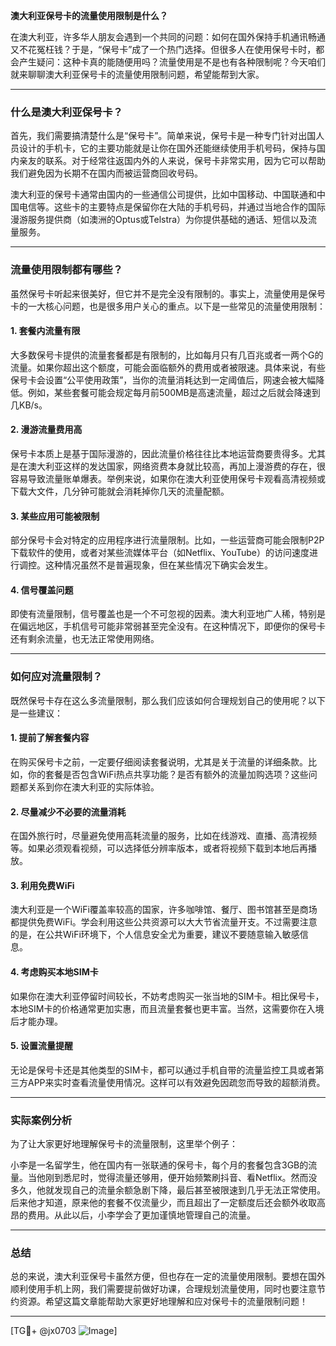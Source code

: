 **澳大利亚保号卡的流量使用限制是什么？**

在澳大利亚，许多华人朋友会遇到一个共同的问题：如何在国外保持手机通讯畅通又不花冤枉钱？于是，“保号卡”成了一个热门选择。但很多人在使用保号卡时，都会产生疑问：这种卡真的能随便用吗？流量使用是不是也有各种限制呢？今天咱们就来聊聊澳大利亚保号卡的流量使用限制问题，希望能帮到大家。

---

### 什么是澳大利亚保号卡？

首先，我们需要搞清楚什么是“保号卡”。简单来说，保号卡是一种专门针对出国人员设计的手机卡，它的主要功能就是让你在国外还能继续使用手机号码，保持与国内亲友的联系。对于经常往返国内外的人来说，保号卡非常实用，因为它可以帮助我们避免因为长期不在国内而被运营商回收号码。

澳大利亚的保号卡通常由国内的一些通信公司提供，比如中国移动、中国联通和中国电信等。这些卡的主要特点是保留你在大陆的手机号码，并通过当地合作的国际漫游服务提供商（如澳洲的Optus或Telstra）为你提供基础的通话、短信以及流量服务。

---

### 流量使用限制都有哪些？

虽然保号卡听起来很美好，但它并不是完全没有限制的。事实上，流量使用是保号卡的一大核心问题，也是很多用户关心的重点。以下是一些常见的流量使用限制：

#### 1. **套餐内流量有限**
大多数保号卡提供的流量套餐都是有限制的，比如每月只有几百兆或者一两个G的流量。如果你超出这个额度，可能会面临额外的费用或者被限速。具体来说，有些保号卡会设置“公平使用政策”，当你的流量消耗达到一定阈值后，网速会被大幅降低。例如，某些套餐可能会规定每月前500MB是高速流量，超过之后就会降速到几KB/s。

#### 2. **漫游流量费用高**
保号卡本质上是基于国际漫游的，因此流量价格往往比本地运营商要贵得多。尤其是在澳大利亚这样的发达国家，网络资费本身就比较高，再加上漫游费的存在，很容易导致流量账单爆表。举例来说，如果你在澳大利亚使用保号卡观看高清视频或下载大文件，几分钟可能就会消耗掉你几天的流量配额。

#### 3. **某些应用可能被限制**
部分保号卡会对特定的应用程序进行流量限制。比如，一些运营商可能会限制P2P下载软件的使用，或者对某些流媒体平台（如Netflix、YouTube）的访问速度进行调控。这种情况虽然不是普遍现象，但在某些情况下确实会发生。

#### 4. **信号覆盖问题**
即使有流量限制，信号覆盖也是一个不可忽视的因素。澳大利亚地广人稀，特别是在偏远地区，手机信号可能非常弱甚至完全没有。在这种情况下，即便你的保号卡还有剩余流量，也无法正常使用网络。

---

### 如何应对流量限制？

既然保号卡存在这么多流量限制，那么我们应该如何合理规划自己的使用呢？以下是一些建议：

#### 1. **提前了解套餐内容**
在购买保号卡之前，一定要仔细阅读套餐说明，尤其是关于流量的详细条款。比如，你的套餐是否包含WiFi热点共享功能？是否有额外的流量加购选项？这些问题都关系到你在澳大利亚的实际体验。

#### 2. **尽量减少不必要的流量消耗**
在国外旅行时，尽量避免使用高耗流量的服务，比如在线游戏、直播、高清视频等。如果必须观看视频，可以选择低分辨率版本，或者将视频下载到本地后再播放。

#### 3. **利用免费WiFi**
澳大利亚是一个WiFi覆盖率较高的国家，许多咖啡馆、餐厅、图书馆甚至是商场都提供免费WiFi。学会利用这些公共资源可以大大节省流量开支。不过需要注意的是，在公共WiFi环境下，个人信息安全尤为重要，建议不要随意输入敏感信息。

#### 4. **考虑购买本地SIM卡**
如果你在澳大利亚停留时间较长，不妨考虑购买一张当地的SIM卡。相比保号卡，本地SIM卡的价格通常更加实惠，而且流量套餐也更丰富。当然，这需要你在入境后才能办理。

#### 5. **设置流量提醒**
无论是保号卡还是其他类型的SIM卡，都可以通过手机自带的流量监控工具或者第三方APP来实时查看流量使用情况。这样可以有效避免因疏忽而导致的超额消费。

---

### 实际案例分析

为了让大家更好地理解保号卡的流量限制，这里举个例子：

小李是一名留学生，他在国内有一张联通的保号卡，每个月的套餐包含3GB的流量。当他刚到悉尼时，觉得流量还够用，便开始频繁刷抖音、看Netflix。然而没多久，他就发现自己的流量余额急剧下降，最后甚至被限速到几乎无法正常使用。后来他才知道，原来他的套餐不仅流量少，而且超出了一定额度后还会额外收取高昂的费用。从此以后，小李学会了更加谨慎地管理自己的流量。

---

### 总结

总的来说，澳大利亚保号卡虽然方便，但也存在一定的流量使用限制。要想在国外顺利使用手机上网，我们需要提前做好功课，合理规划流量使用，同时也要注意节约资源。希望这篇文章能帮助大家更好地理解和应对保号卡的流量限制问题！

---

[TG💪+ @jx0703 ![Image](https://github.com/user-attachments/assets/dbca1d08-cadb-493c-b0ec-ad6f7a83f270)]
